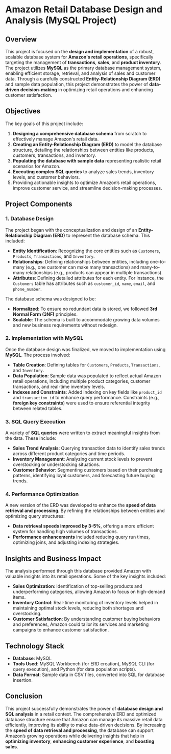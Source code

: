 # Amazon Retail Database Design and Analysis (MySQL Project)

## Overview
This project is focused on the **design and implementation** of a robust, scalable database system for **Amazon's retail operations**, specifically targeting the management of **transactions**, **sales**, and **product inventory**. The project utilizes **MySQL** as the primary database management system, enabling efficient storage, retrieval, and analysis of sales and customer data. Through a carefully constructed **Entity-Relationship Diagram (ERD)** and sample data population, this project demonstrates the power of **data-driven decision-making** in optimizing retail operations and enhancing customer satisfaction.

## Objectives
The key goals of this project include:
1. **Designing a comprehensive database schema** from scratch to effectively manage Amazon's retail data.
2. **Creating an Entity-Relationship Diagram (ERD)** to model the database structure, detailing the relationships between entities like products, customers, transactions, and inventory.
3. **Populating the database with sample data** representing realistic retail scenarios for Amazon.
4. **Executing complex SQL queries** to analyze sales trends, inventory levels, and customer behaviors.
5. Providing actionable insights to optimize Amazon’s retail operations, improve customer service, and streamline decision-making processes.

## Project Components

### 1. Database Design
The project began with the conceptualization and design of an **Entity-Relationship Diagram (ERD)** to represent the database schema. This included:
- **Entity Identification**: Recognizing the core entities such as `Customers`, `Products`, `Transactions`, and `Inventory`.
- **Relationships**: Defining relationships between entities, including one-to-many (e.g., one customer can make many transactions) and many-to-many relationships (e.g., products can appear in multiple transactions).
- **Attributes**: Defining detailed attributes for each entity. For instance, the `Customers` table has attributes such as `customer_id`, `name`, `email`, and `phone_number`.
  
The database schema was designed to be:
- **Normalized**: To ensure no redundant data is stored, we followed **3rd Normal Form (3NF)** principles.
- **Scalable**: The schema is built to accommodate growing data volumes and new business requirements without redesign.

### 2. Implementation with MySQL
Once the database design was finalized, we moved to implementation using **MySQL**. The process involved:
- **Table Creation**: Defining tables for `Customers`, `Products`, `Transactions`, and `Inventory`.
- **Data Population**: Sample data was populated to reflect actual Amazon retail operations, including multiple product categories, customer transactions, and real-time inventory levels.
- **Indexes and Constraints**: Added indexing on key fields like `product_id` and `transaction_id` to enhance query performance. Constraints (e.g., **foreign key constraints**) were used to ensure referential integrity between related tables.

### 3. SQL Query Execution
A variety of **SQL queries** were written to extract meaningful insights from the data. These include:
- **Sales Trend Analysis**: Querying transaction data to identify sales trends across different product categories and time periods.
- **Inventory Management**: Analyzing current stock levels to prevent overstocking or understocking situations.
- **Customer Behavior**: Segmenting customers based on their purchasing patterns, identifying loyal customers, and forecasting future buying trends.

### 4. Performance Optimization
A new version of the ERD was developed to enhance the **speed of data retrieval and processing**. By refining the relationships between entities and optimizing query structures:
- **Data retrieval speeds improved by 3-5%**, offering a more efficient system for handling high volumes of transactions.
- **Performance enhancements** included reducing query run times, optimizing joins, and adjusting indexing strategies.

## Insights and Business Impact
The analysis performed through this database provided Amazon with valuable insights into its retail operations. Some of the key insights included:
- **Sales Optimization**: Identification of top-selling products and underperforming categories, allowing Amazon to focus on high-demand items.
- **Inventory Control**: Real-time monitoring of inventory levels helped in maintaining optimal stock levels, reducing both shortages and overstocking.
- **Customer Satisfaction**: By understanding customer buying behaviors and preferences, Amazon could tailor its services and marketing campaigns to enhance customer satisfaction.

## Technology Stack
- **Database**: MySQL
- **Tools Used**: MySQL Workbench (for ERD creation), MySQL CLI (for query execution), and Python (for data population scripts).
- **Data Format**: Sample data in CSV files, converted into SQL for database insertion.

## Conclusion
This project successfully demonstrates the power of **database design and SQL analysis** in a retail context. The comprehensive ERD and optimized database structure ensure that Amazon can manage its massive retail data efficiently, improving its ability to make data-driven decisions. By increasing the **speed of data retrieval and processing**, the database can support Amazon’s growing operations while delivering insights that help in **optimizing inventory**, **enhancing customer experience**, and **boosting sales**.
